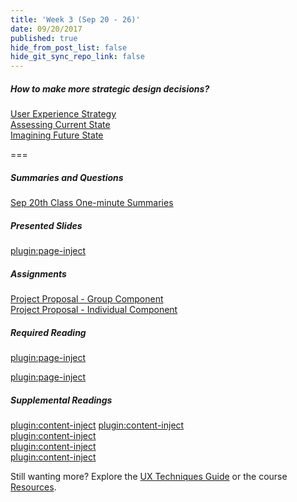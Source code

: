 ```yaml
---
title: 'Week 3 (Sep 20 - 26)'
date: 09/20/2017
published: true
hide_from_post_list: false
hide_git_sync_repo_link: false
---
```


##### How to make more strategic design decisions?  
[User Experience Strategy](https://www.swipe.to/9967fp?p=2rXR1F3mH)  
[Assessing Current State](https://www.swipe.to/9967fp?p=bhT4QfB2J)  
[Imagining Future State](https://www.swipe.to/9967fp?p=1Mb9rDTJS)

===

##### Summaries and Questions  
[Sep 20th Class One-minute Summaries](https://canvas.sfu.ca/courses/36662/assignments/267536)

##### Presented Slides  
[plugin:page-inject](/slides/unit-03)

##### Assignments
[Project Proposal - Group Component](https://canvas.sfu.ca/courses/36662/assignments/240534)  
[Project Proposal - Individual Component](https://canvas.sfu.ca/courses/36662/assignments/240533)  

##### Required Reading  
[plugin:page-inject](/readings/unit-03)

[plugin:page-inject](/h5p/journey-map)

##### Supplemental Readings  
[plugin:content-inject](/topics-guide/how-to-make-more-strategic-design-decisions/journey-mapping)
[plugin:content-inject](/topics-guide/what-is-usability-and-user-experience-design/problem-statements)  
[plugin:content-inject](/topics-guide/how-to-make-more-strategic-design-decisions/design-principles-product)  
[plugin:content-inject](/topics-guide/how-to-make-more-strategic-design-decisions/value-proposition)  
[plugin:content-inject](/topics-guide/how-to-make-more-strategic-design-decisions/user-experience-strategy)  

Still wanting more? Explore the [UX Techniques Guide](../../topics-guide) or the course [Resources](../../resources).
